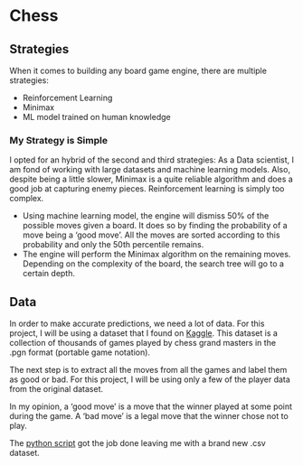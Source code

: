 # Chess

## Strategies

When it comes to building any board game engine, there are multiple strategies:

- Reinforcement Learning
- Minimax
- ML model trained on human knowledge

### My Strategy is Simple

I opted for an hybrid of the second and third strategies: As a Data scientist, I am fond of working with large datasets and machine learning models. Also, despite being a little slower, Minimax is a quite reliable algorithm and does a good job at capturing enemy pieces. Reinforcement learning is simply too complex.

- Using machine learning model, the engine will dismiss 50% of the possible moves given a board. It does so by finding the probability of a move being a ‘good move’. All the moves are sorted according to this probability and only the 50th percentile remains.
- The engine will perform the Minimax algorithm on the remaining moves. Depending on the complexity of the board, the search tree will go to a certain depth.

## Data

In order to make accurate predictions, we need a lot of data. For this project, I will be using a dataset that I found on [Kaggle](https://www.kaggle.com/datasets/liury123/chess-game-from-12-top-players). This dataset is a collection of thousands of games played by chess grand masters in the .pgn format (portable game notation).

The next step is to extract all the moves from all the games and label them as good or bad. For this project, I will be using only a few of the player data from the original dataset.

In my opinion, a ‘good move’ is a move that the winner played at some point during the game. A ‘bad move’ is a legal move that the winner chose not to play.

The [python script](Script/process_data.py) got the job done leaving me with a brand new .csv dataset.